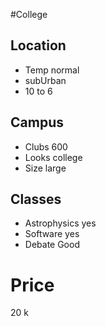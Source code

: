 #College

## Location

- Temp normal
- subUrban
- 10 to 6

## Campus
- Clubs 600
- Looks college
- Size large

## Classes

- Astrophysics yes
- Software yes
- Debate Good
# Price

20 k
